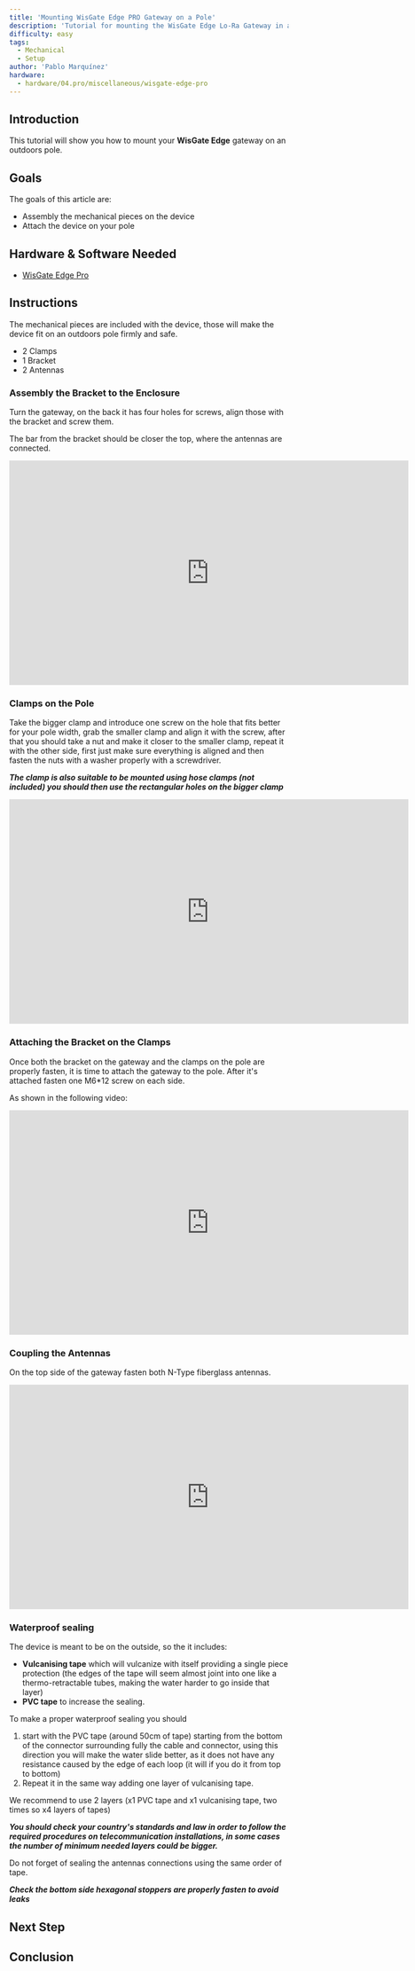 ```yaml
---
title: 'Mounting WisGate Edge PRO Gateway on a Pole'
description: 'Tutorial for mounting the WisGate Edge Lo-Ra Gateway in an antenna Pole'
difficulty: easy
tags: 
  - Mechanical
  - Setup
author: 'Pablo Marquínez'
hardware:
  - hardware/04.pro/miscellaneous/wisgate-edge-pro
---
```


## Introduction 

This tutorial will show you how to mount your **WisGate Edge** gateway on an outdoors pole.

## Goals

The goals of this article are:

- Assembly the mechanical pieces on the device
- Attach the device on your pole

## Hardware & Software Needed

- [WisGate Edge Pro](https://store.arduino.cc/products/wisgate-edge-pro)

## Instructions

The mechanical pieces are included with the device, those will make the device fit on an outdoors pole firmly and safe.
* 2 Clamps
* 1 Bracket
* 2 Antennas

### Assembly the Bracket to the Enclosure

Turn the gateway, on the back it has four holes for screws, align those with the bracket and screw them.

The bar from the bracket should be closer the top, where the antennas are connected.

<iframe 
  width="720" 
  height="405" 
  loop="true" 
  src="https://www.youtube.com/embed/xvFH9clAQwg?autoplay=1&controls=0&loop=1&mute=1&playlist=xvFH9clAQwg" frameborder="0"
  >
</iframe>

### Clamps on the Pole

Take the bigger clamp and introduce one screw on the hole that fits better for your pole width, grab the smaller clamp and align it with the screw, after that you should take a nut and make it closer to the smaller clamp, repeat it with the other side, first just make sure everything is aligned and then fasten the nuts with a washer properly with a screwdriver.

***The clamp is also suitable to be mounted using hose clamps (not included) you should then use the rectangular holes on the bigger clamp***

<iframe 
  width="720" 
  height="405" 
  loop="true" 
  src="https://www.youtube.com/embed/tVmZoD38XZo?autoplay=1&controls=0&loop=1&mute=1&playlist=tVmZoD38XZo" frameborder="0"
  >
</iframe>

### Attaching the Bracket on the Clamps

Once both the bracket on the gateway and the clamps on the pole are properly fasten, it is time to attach the gateway to the pole.
After it's attached fasten one M6*12 screw on each side.

As shown in the following video:

<iframe 
  width="720" 
  height="405" 
  loop="true" 
  src="https://www.youtube.com/embed/PZONsccUlMo?autoplay=1&controls=0&loop=1&mute=1&playlist=PZONsccUlMo" frameborder="0"
  >
</iframe>

### Coupling the Antennas

On the top side of the gateway fasten both N-Type fiberglass antennas.

<iframe 
  width="720" 
  height="405" 
  loop="true" 
  src="https://www.youtube.com/embed/6KmyJA9n28I?autoplay=1&controls=0&loop=1&mute=1&playlist=6KmyJA9n28I" frameborder="0"
  >
</iframe>

### Waterproof sealing

The device is meant to be on the outside, so the it includes:
* **Vulcanising tape** which will vulcanize with itself providing a single piece protection (the edges of the tape will seem almost joint into one like a thermo-retractable tubes, making the water harder to go inside that layer)
* **PVC tape** to increase the sealing.

To make a proper waterproof sealing you should
1. start with the PVC tape (around 50cm of tape) starting from the bottom of the connector surrounding fully the cable and connector, using this direction you will make the water slide better, as it does not have any resistance caused by the edge of each loop (it will if you do it from top to bottom)
2. Repeat it in the same way adding one layer of vulcanising tape.

We recommend to use 2 layers (x1 PVC tape and x1 vulcanising tape, two times so x4 layers of tapes)

***You should check your country's standards and law in order to follow the required procedures on telecommunication installations, in some cases the number of minimum needed layers could be bigger.***

Do not forget of sealing the antennas connections using the same order of tape.

***Check the bottom side hexagonal stoppers are properly fasten to avoid leaks***

## Next Step


## Conclusion

